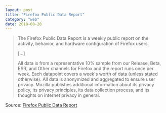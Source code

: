 ```yaml
---
layout: post
title: "Firefox Public Data Report"
category: "web"
date: 2018-08-28
---
```


> The Firefox Public Data Report is a weekly public report on the activity, behavior, and hardware configuration of Firefox users.
>
> [...]
>
> All data is from a representative 10% sample from our Release, Beta, ESR, and Other channels for Firefox and the report runs once per week. Each datapoint covers a week's worth of data (unless stated otherwise). All data is anonymized and aggregated to ensure user privacy. Mozilla publishes additional information about its privacy policy, its privacy principles, its data collection process, and its thoughts on internet privacy in general.

Source: [Firefox Public Data Report](https://data.firefox.com/)
